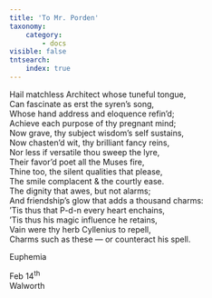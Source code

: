 ```yaml
---
title: 'To Mr. Porden'
taxonomy:
    category:
        - docs
visible: false
tntsearch:
    index: true
---
```


Hail matchless Architect whose tuneful tongue,  
Can fascinate as erst the syren’s song,  
Whose hand address and eloquence refin’d;  
Achieve each purpose of thy pregnant mind;  
Now grave, thy subject wisdom’s self sustains,  
Now chasten’d wit, thy brilliant fancy reins,  
Nor less if versatile thou sweep the lyre,  
Their favor’d poet all the Muses fire,  
Thine too, the silent qualities that please,  
The smile complacent & the courtly ease.  
The dignity that awes, but not alarms;  
And friendship’s glow that adds a thousand charms:  
’Tis thus that P-d-n every heart enchains,  
’Tis thus his magic influence he retains,  
Vain were thy herb Cyllenius to repell,  
Charms such as these — or counteract his spell.  
  
Euphemia  
  
Feb 14<sup>th</sup>  
Walworth